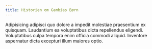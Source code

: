 ```yaml
---
title: Historien om Gambias Børn
---
```


Adipisicing adipisci quo dolore a impedit molestiae praesentium ex quisquam. Laudantium ea voluptatibus dicta repellendus eligendi. Voluptatibus culpa tempora enim officia commodi aliquid. Inventore aspernatur dicta excepturi illum maiores optio.
